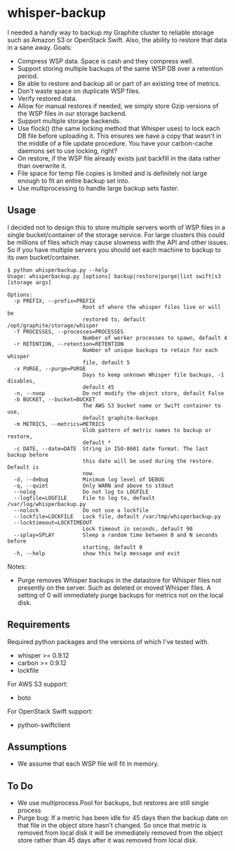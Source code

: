 whisper-backup
===============

I needed a handy way to backup my Graphite cluster to reliable storage such as
Amazon S3 or OpenStack Swift.  Also, the ability to restore that data in
a sane away.  Goals:

* Compress WSP data.  Space is cash and they compress well.
* Support storing multiple backups of the same WSP DB over a retention
  period.
* Be able to restore and backup all or part of an existing tree of metrics.
* Don't waste space on duplicate WSP files.
* Verify restored data.
* Allow for manual restores if needed, we simply store Gzip versions of the
  WSP files in our storage backend.
* Support multiple storage backends.
* Use flock() (the same locking method that Whisper uses) to lock each DB
  file before uploading it.  This ensures we have a copy that wasn't in the
  middle of a file update procedure.  You have your carbon-cache daemons
  set to use locking, right?
* On restore, if the WSP file already exists just backfill in the data
  rather than overwrite it.
* File space for temp file copies is limited and is definitely not
  large enough to fit an entire backup set into.
* Use multiprocessing to handle large backup sets faster.

Usage
-----

I decided not to design this to store multiple servers worth of WSP files in
a single bucket/container of the storage service.  For large clusters this
could be millions of files which may cause slowness with the API and other
issues.  So if you have multiple servers you should set each machine to backup
to its own bucket/container.

```
$ python whisperbackup.py --help
Usage: whisperbackup.py [options] backup|restore|purge|list swift|s3 [storage args]

Options:
  -p PREFIX, --prefix=PREFIX
                        Root of where the whisper files live or will be
                        restored to, default /opt/graphite/storage/whisper
  -f PROCESSES, --processes=PROCESSES
                        Number of worker processes to spawn, default 4
  -r RETENTION, --retention=RETENTION
                        Number of unique backups to retain for each whisper
                        file, default 5
  -x PURGE, --purge=PURGE
                        Days to keep unknown Whisper file backups, -1 disables,
                        default 45
  -n, --noop            Do not modify the object store, default False
  -b BUCKET, --bucket=BUCKET
                        The AWS S3 bucket name or Swift container to use,
                        default graphite-backups
  -m METRICS, --metrics=METRICS
                        Glob pattern of metric names to backup or restore,
                        default *
  -c DATE, --date=DATE  String in ISO-8601 date format. The last backup before
                        this date will be used during the restore.  Default is
                        now.
  -d, --debug           Minimum log level of DEBUG
  -q, --quiet           Only WARN and above to stdout
  --nolog               Do not log to LOGFILE
  --logfile=LOGFILE     File to log to, default /var/log/whisperbackup.py
  --nolock              Do not use a lockfile
  --lockfile=LOCKFILE   Lock file, default /var/tmp/whisperbackup.py
  --locktimeout=LOCKTIMEOUT
                        Lock timeout in seconds, default 90
  --splay=SPLAY         Sleep a random time between 0 and N seconds before
                        starting, default 0
  -h, --help            show this help message and exit

```

Notes:
* Purge removes Whisper backups in the datastore for Whisper files not
  presently on the server.  Such as deleted or moved Whisper files.  A setting
  of 0 will immediately purge backups for metrics not on the local disk.

Requirements
------------

Required python packages and the versions of which I've tested with.

* whisper >= 0.9.12
* carbon >= 0.9.12
* lockfile

For AWS S3 support:

* boto

For OpenStack Swift support:

* python-swiftclient

Assumptions
-----------

* We assume that each WSP file will fit in memory.

To Do
-----

* We use multiprocess.Pool for backups, but restores are still single process
* Purge bug:  If a metric has been idle for 45 days
  then the backup date on that file in the object store hasn't changed.  So
  once that metric is removed from local disk it will be immediately removed
  from the object store rather than 45 days after it was removed from local
  disk.
